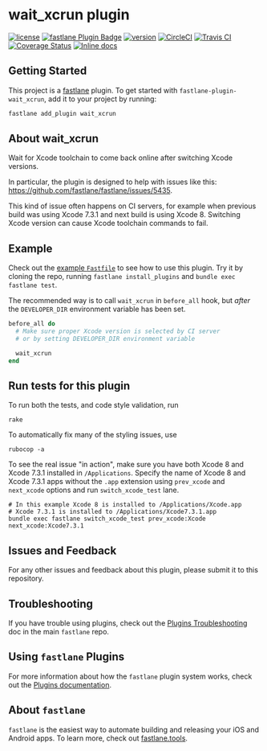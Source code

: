 # wait_xcrun plugin

[![license](https://img.shields.io/github/license/mgrebenets/fastlane-plugin-wait_xcrun.svg)](https://github.com/mgrebenets/fastlane-plugin-wait_xcrun)
[![fastlane Plugin Badge](https://rawcdn.githack.com/fastlane/fastlane/master/fastlane/assets/plugin-badge.svg)](https://rubygems.org/gems/fastlane-plugin-wait_xcrun)
[![version](https://img.shields.io/github/tag/mgrebenets/fastlane-plugin-wait_xcrun.svg?color=green&label=version)](https://github.com/mgrebenets/fastlane-plugin-wait_xcrun)
[![CircleCI](https://circleci.com/gh/mgrebenets/fastlane-plugin-wait_xcrun.svg?style=svg)](https://circleci.com/gh/mgrebenets/fastlane-plugin-wait_xcrun)
[![Travis CI](https://img.shields.io/travis/mgrebenets/fastlane-plugin-wait_xcrun.svg?label=%20&logo=travis)](https://travis-ci.org/mgrebenets/fastlane-plugin-wait_xcrun)
[![Coverage Status](https://coveralls.io/repos/github/mgrebenets/fastlane-plugin-wait_xcrun/badge.svg)](https://coveralls.io/github/mgrebenets/fastlane-plugin-wait_xcrun)
[![Inline docs](http://inch-ci.org/github/mgrebenets/fastlane-plugin-wait_xcrun.svg)](http://inch-ci.org/github/mgrebenets/fastlane-plugin-wait_xcrun)

## Getting Started

This project is a [fastlane](https://github.com/fastlane/fastlane) plugin. To get started with `fastlane-plugin-wait_xcrun`, add it to your project by running:

```bash
fastlane add_plugin wait_xcrun
```

## About wait_xcrun

Wait for Xcode toolchain to come back online after switching Xcode versions.

In particular, the plugin is designed to help with issues like this: https://github.com/fastlane/fastlane/issues/5435.

This kind of issue often happens on CI servers, for example when previous build was using Xcode 7.3.1 and next build is using Xcode 8. Switching Xcode version can cause Xcode toolchain commands to fail.

## Example

Check out the [example `Fastfile`](fastlane/Fastfile) to see how to use this plugin. Try it by cloning the repo, running `fastlane install_plugins` and `bundle exec fastlane test`.

The recommended way is to call `wait_xcrun` in `before_all` hook, but _after_ the `DEVELOPER_DIR` environment variable has been set.

```ruby
before_all do
  # Make sure proper Xcode version is selected by CI server
  # or by setting DEVELOPER_DIR environment variable

  wait_xcrun
end
```

## Run tests for this plugin

To run both the tests, and code style validation, run

```shell
rake
```

To automatically fix many of the styling issues, use

```shell
rubocop -a
```

To see the real issue "in action", make sure you have both Xcode 8 and Xcode 7.3.1 installed in `/Applications`.
Specify the name of Xcode 8 and Xcode 7.3.1 apps without the `.app` extension using `prev_xcode` and `next_xcode` options and run `switch_xcode_test` lane.

```shell
# In this example Xcode 8 is installed to /Applications/Xcode.app
# Xcode 7.3.1 is installed to /Applications/Xcode7.3.1.app
bundle exec fastlane switch_xcode_test prev_xcode:Xcode next_xcode:Xcode7.3.1
```

## Issues and Feedback

For any other issues and feedback about this plugin, please submit it to this repository.

## Troubleshooting

If you have trouble using plugins, check out the [Plugins Troubleshooting](https://github.com/fastlane/fastlane/blob/master/fastlane/docs/PluginsTroubleshooting.md) doc in the main `fastlane` repo.

## Using `fastlane` Plugins

For more information about how the `fastlane` plugin system works, check out the [Plugins documentation](https://github.com/fastlane/fastlane/blob/master/fastlane/docs/Plugins.md).

## About `fastlane`

`fastlane` is the easiest way to automate building and releasing your iOS and Android apps. To learn more, check out [fastlane.tools](https://fastlane.tools).
